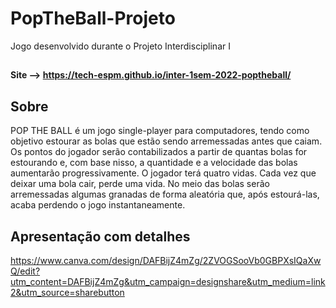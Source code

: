 # PopTheBall-Projeto
Jogo desenvolvido durante o Projeto Interdisciplinar I

##

<b>Site --> https://tech-espm.github.io/inter-1sem-2022-poptheball/</b>

## Sobre

POP THE BALL é um jogo single-player para computadores, tendo como objetivo estourar as bolas que estão sendo arremessadas antes que caiam. Os pontos do jogador serão contabilizados a partir de quantas bolas for estourando e, com base nisso, a quantidade e a velocidade das bolas aumentarão progressivamente. O jogador terá quatro vidas. Cada vez que deixar uma bola cair, perde uma vida. No meio das bolas serão arremessadas algumas granadas de forma aleatória que, após estourá-las, acaba perdendo o jogo instantaneamente.

## Apresentação com detalhes

https://www.canva.com/design/DAFBijZ4mZg/2ZVOGSooVb0GBPXsIQaXwQ/edit?utm_content=DAFBijZ4mZg&utm_campaign=designshare&utm_medium=link2&utm_source=sharebutton




